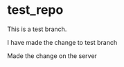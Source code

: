 test_repo
=========
This is a test branch.

I have made the change to test branch

Made the change on the server
